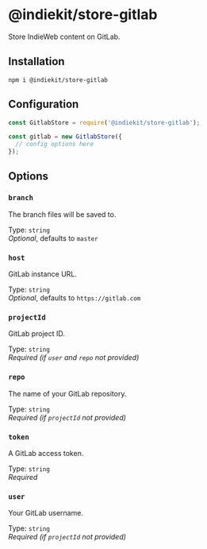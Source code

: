 # @indiekit/store-gitlab

Store IndieWeb content on GitLab.

## Installation

`npm i @indiekit/store-gitlab`

## Configuration

```js
const GitlabStore = require('@indiekit/store-gitlab');

const gitlab = new GitlabStore({
  // config options here
});
```

## Options

### `branch`

The branch files will be saved to.

Type: `string`\
*Optional*, defaults to `master`

### `host`

GitLab instance URL.

Type: `string`\
*Optional*, defaults to `https://gitlab.com`

### `projectId`

GitLab project ID.

Type: `string`\
*Required (if `user` and `repo` not provided)*

### `repo`

The name of your GitLab repository.

Type: `string`\
*Required (if `projectId` not provided)*

### `token`

A GitLab access token.

Type: `string`\
*Required*

### `user`

Your GitLab username.

Type: `string`\
*Required (if `projectId` not provided)*
